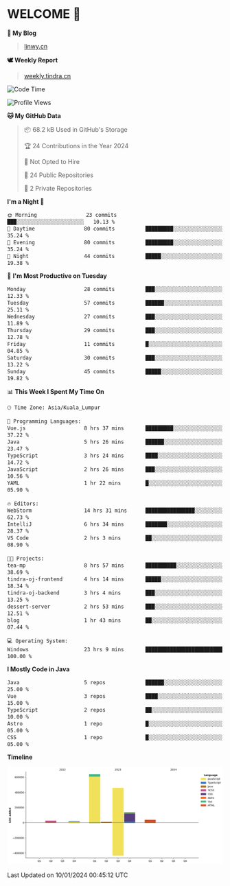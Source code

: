 # WELCOME 👋

**🐶 My Blog**
> [linwy.cn](linwy.cn)

**🕊️ Weekly Report**
> [weekly.tindra.cn](weekly.tindra.cn)
<!--START_SECTION:waka-->
![Code Time](http://img.shields.io/badge/Code%20Time-772%20hrs%208%20mins-blue)

![Profile Views](http://img.shields.io/badge/Profile%20Views-0-blue)

**🐱 My GitHub Data** 

> 📦 68.2 kB Used in GitHub's Storage 
 > 
> 🏆 24 Contributions in the Year 2024
 > 
> 🚫 Not Opted to Hire
 > 
> 📜 24 Public Repositories 
 > 
> 🔑 2 Private Repositories 
 > 
**I'm a Night 🦉** 

```text
🌞 Morning                23 commits          ███░░░░░░░░░░░░░░░░░░░░░░   10.13 % 
🌆 Daytime                80 commits          █████████░░░░░░░░░░░░░░░░   35.24 % 
🌃 Evening                80 commits          █████████░░░░░░░░░░░░░░░░   35.24 % 
🌙 Night                  44 commits          █████░░░░░░░░░░░░░░░░░░░░   19.38 % 
```
📅 **I'm Most Productive on Tuesday** 

```text
Monday                   28 commits          ███░░░░░░░░░░░░░░░░░░░░░░   12.33 % 
Tuesday                  57 commits          ██████░░░░░░░░░░░░░░░░░░░   25.11 % 
Wednesday                27 commits          ███░░░░░░░░░░░░░░░░░░░░░░   11.89 % 
Thursday                 29 commits          ███░░░░░░░░░░░░░░░░░░░░░░   12.78 % 
Friday                   11 commits          █░░░░░░░░░░░░░░░░░░░░░░░░   04.85 % 
Saturday                 30 commits          ███░░░░░░░░░░░░░░░░░░░░░░   13.22 % 
Sunday                   45 commits          █████░░░░░░░░░░░░░░░░░░░░   19.82 % 
```


📊 **This Week I Spent My Time On** 

```text
🕑︎ Time Zone: Asia/Kuala_Lumpur

💬 Programming Languages: 
Vue.js                   8 hrs 37 mins       █████████░░░░░░░░░░░░░░░░   37.22 % 
Java                     5 hrs 26 mins       ██████░░░░░░░░░░░░░░░░░░░   23.47 % 
TypeScript               3 hrs 24 mins       ████░░░░░░░░░░░░░░░░░░░░░   14.72 % 
JavaScript               2 hrs 26 mins       ███░░░░░░░░░░░░░░░░░░░░░░   10.56 % 
YAML                     1 hr 22 mins        █░░░░░░░░░░░░░░░░░░░░░░░░   05.90 % 

🔥 Editors: 
WebStorm                 14 hrs 31 mins      ████████████████░░░░░░░░░   62.73 % 
IntelliJ                 6 hrs 34 mins       ███████░░░░░░░░░░░░░░░░░░   28.37 % 
VS Code                  2 hrs 3 mins        ██░░░░░░░░░░░░░░░░░░░░░░░   08.90 % 

🐱‍💻 Projects: 
tea-mp                   8 hrs 57 mins       ██████████░░░░░░░░░░░░░░░   38.69 % 
tindra-oj-frontend       4 hrs 14 mins       █████░░░░░░░░░░░░░░░░░░░░   18.34 % 
tindra-oj-backend        3 hrs 4 mins        ███░░░░░░░░░░░░░░░░░░░░░░   13.25 % 
dessert-server           2 hrs 53 mins       ███░░░░░░░░░░░░░░░░░░░░░░   12.51 % 
blog                     1 hr 43 mins        ██░░░░░░░░░░░░░░░░░░░░░░░   07.44 % 

💻 Operating System: 
Windows                  23 hrs 9 mins       █████████████████████████   100.00 % 
```

**I Mostly Code in Java** 

```text
Java                     5 repos             ██████░░░░░░░░░░░░░░░░░░░   25.00 % 
Vue                      3 repos             ████░░░░░░░░░░░░░░░░░░░░░   15.00 % 
TypeScript               2 repos             ██░░░░░░░░░░░░░░░░░░░░░░░   10.00 % 
Astro                    1 repo              █░░░░░░░░░░░░░░░░░░░░░░░░   05.00 % 
CSS                      1 repo              █░░░░░░░░░░░░░░░░░░░░░░░░   05.00 % 
```



**Timeline**

![Lines of Code chart](https://raw.githubusercontent.com/rieraa/rieraa/main/assets/bar_graph.png)


 Last Updated on 10/01/2024 00:45:12 UTC
<!--END_SECTION:waka-->
